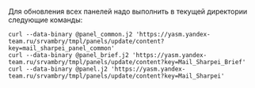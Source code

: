 Для обновления всех панелей надо выполнить в текущей директории следующие команды:
```(bash)
curl --data-binary @panel_common.j2 'https://yasm.yandex-team.ru/srvambry/tmpl/panels/update/content?key=mail_sharpei_panel_common'
curl --data-binary @panel_brief.j2 'https://yasm.yandex-team.ru/srvambry/tmpl/panels/update/content?key=Mail_Sharpei_Brief'
curl --data-binary @panel.j2 'https://yasm.yandex-team.ru/srvambry/tmpl/panels/update/content?key=Mail_Sharpei'
```
